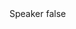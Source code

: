 <?xml version="1.0" encoding="UTF-8"?>
<CustomMetadata xmlns="http://soap.sforce.com/2006/04/metadata">
    <label>Speaker</label>
    <protected>false</protected>
</CustomMetadata>
